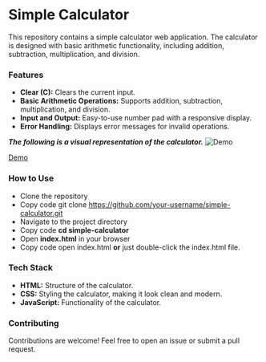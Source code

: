# Simple Calculator
This repository contains a simple calculator web application. The calculator is designed with basic arithmetic functionality, including addition, subtraction, multiplication, and division.

### Features
- __Clear (C):__ Clears the current input.
- __Basic Arithmetic Operations:__ Supports addition, subtraction, multiplication, and division.
- __Input and Output:__ Easy-to-use number pad with a responsive display.
- __Error Handling:__ Displays error messages for invalid operations.

***The following is a visual representation of the calculator.***
  ![Demo](https://github.com/user-attachments/assets/902f6996-bbf6-4d8f-9749-6297a16cada6)

[Demo](https://shaikh-aiman.github.io/oibsip_01/ "DemoCalculator")


### How to Use
* Clone the repository
* Copy code
git clone https://github.com/your-username/simple-calculator.git
* Navigate to the project directory
* Copy code
  __cd simple-calculator__
* Open __index.html__ in your browser
* Copy code
open index.html __or__ just double-click the index.html file.

### Tech Stack
* __HTML:__ Structure of the calculator.
* __CSS:__ Styling the calculator, making it look clean and modern.
* __JavaScript:__ Functionality of the calculator.

### Contributing
Contributions are welcome! Feel free to open an issue or submit a pull request.
